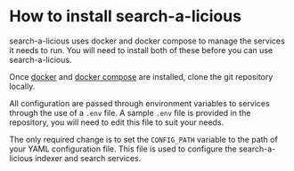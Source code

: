 # How to install search-a-licious

search-a-licious uses docker and docker compose to manage the services it needs to run. You will need to install both of these before you can use search-a-licious.

Once [docker](https://docs.docker.com/engine/install/) and [docker compose](https://docs.docker.com/compose/install/) are installed, clone the git repository locally.

All configuration are passed through environment variables to services through the use of a `.env` file. A sample `.env` file is provided in the repository, you will need to edit this file to suit your needs.

The only required change is to set the `CONFIG_PATH` variable to the path of your YAML configuration file. This file is used to configure the search-a-licious indexer and search services.



